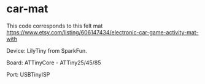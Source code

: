 # car-mat
This code corresponds to this felt mat https://www.etsy.com/listing/606147434/electronic-car-game-activity-mat-with

Device: LilyTiny from SparkFun.

Board: ATTinyCore - ATTiny25/45/85

Port: USBTinyISP
